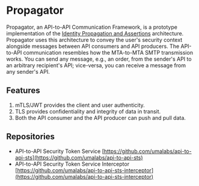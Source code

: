 # Propagator

Propagator, an API-to-API Communication Framework, is a prototype implementation of the [Identity Propagation and Assertions](https://github.com/umalabs/identity-propagation-and-assertions) architecture. Propagator uses this architecture to convey the user's security context alongside messages between API consumers and API producers. The API-to-API communication resembles how the MTA-to-MTA SMTP transmission works. You can send any message, e.g., an order, from the sender's API to an arbitrary recipient's API; vice-versa, you can receive a message from any sender's API.

## Features

1. mTLS/JWT provides the client and user authenticity.
2. TLS provides confidentiality and integrity of data in transit.
3. Both the API consumer and the API producer can push and pull data.

## Repositories

* API-to-API Security Token Service [https://github.com/umalabs/api-to-api-sts](https://github.com/umalabs/api-to-api-sts)  
* API-to-API Security Token Service Interceptor [https://github.com/umalabs/api-to-api-sts-interceptor](https://github.com/umalabs/api-to-api-sts-interceptor)
